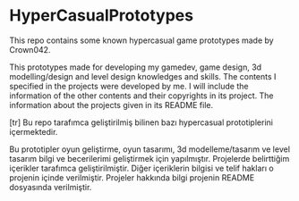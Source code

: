 # HyperCasualPrototypes
 This repo contains some known hypercasual game prototypes made by Crown042.
 
 This prototypes made for developing my gamedev, game design, 3d modelling/design and level design knowledges and skills.
 The contents I specified in the projects were developed by me. I will include the information of the other contents and their copyrights in its project.
 The information about the projects given in its README file.
 
 
 [tr]
 Bu repo tarafımca geliştirilmiş bilinen bazı hypercasual prototiplerini içermektedir.
 
 Bu prototipler oyun geliştirme, oyun tasarımı, 3d modelleme/tasarım ve level tasarım bilgi ve becerilerimi geliştirmek için yapılmıştır.
 Projelerde belirttiğim içerikler tarafımca geliştirilmiştir. Diğer içeriklerin bilgisi ve telif hakları o projenin içinde verilmiştir.
 Projeler hakkında bilgi projenin README dosyasında verilmiştir.
